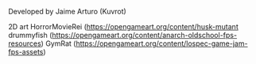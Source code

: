 Developed by 
	Jaime Arturo (Kuvrot)

2D art
	HorrorMovieRei (https://opengameart.org/content/husk-mutant
	drummyfish (https://opengameart.org/content/anarch-oldschool-fps-resources)
	GymRat (https://opengameart.org/content/lospec-game-jam-fps-assets)

